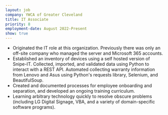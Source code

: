 ```yaml
---
layout: job
company: YWCA of Greater Cleveland
title: IT Associate
priority: 8
employment-date: August 2022-Present
show: true
---
```

- Originated the IT role at this organization. Previously there was only an off-site company who managed the server and Microsoft 365 accounts.
- Established an inventory of devices using a self hosted version of Snipe-IT. Collected, imported, and validated data using Python to interact with a REST API. Automated collecting warranty information from Lenovo and Asus using Python's requests library, Selenium, and BeautifulSoup.
- Created and documented processes for employee onboarding and separation, and developed an ongoing training curriculum.
- Learning arbitrary technology quickly to resolve obscure problems (including LG Digital Signage, VBA, and a variety of domain-specific software programs).
